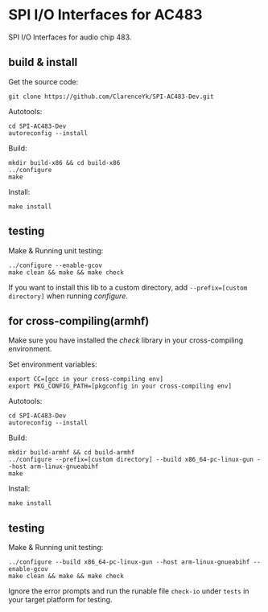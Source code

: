 # SPI I/O Interfaces for AC483

SPI I/O Interfaces for audio chip 483.

## build & install

Get the source code:

```
git clone https://github.com/ClarenceYk/SPI-AC483-Dev.git
```

Autotools:

```
cd SPI-AC483-Dev
autoreconfig --install
```

Build:

```
mkdir build-x86 && cd build-x86
../configure
make
```

Install:

```
make install
```

## testing

Make & Running unit testing:

```
../configure --enable-gcov
make clean && make && make check
```

If you want to install this lib to a custom directory, add `--prefix=[custom directory]` when running *configure*.

## for cross-compiling(armhf)

Make sure you have installed the *check* library in your cross-compiling environment.

Set environment variables:

```
export CC=[gcc in your cross-compiling env]
export PKG_CONFIG_PATH=[pkgconfig in your cross-compiling env]
```

Autotools:

```
cd SPI-AC483-Dev
autoreconfig --install
```

Build:

```
mkdir build-armhf && cd build-armhf
../configure --prefix=[custom directory] --build x86_64-pc-linux-gun --host arm-linux-gnueabihf
make
```

Install:

```
make install
```

## testing

Make & Running unit testing:

```
../configure --build x86_64-pc-linux-gun --host arm-linux-gnueabihf --enable-gcov
make clean && make && make check
```

Ignore the error prompts and run the runable file `check-io` under `tests` in your target platform for testing.
